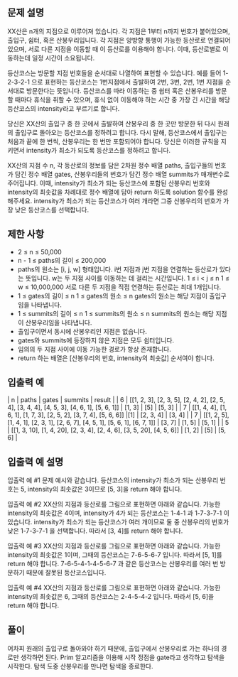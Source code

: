 
## 문제 설명

XX산은 n개의 지점으로 이루어져 있습니다. 각 지점은 1부터 n까지 번호가 붙어있으며, 출입구, 쉼터, 혹은 산봉우리입니다. 각 지점은 양방향 통행이 가능한 등산로로 연결되어 있으며, 서로 다른 지점을 이동할 때 이 등산로를 이용해야 합니다. 이때, 등산로별로 이동하는데 일정 시간이 소요됩니다.

등산코스는 방문할 지점 번호들을 순서대로 나열하여 표현할 수 있습니다.
예를 들어 1-2-3-2-1 으로 표현하는 등산코스는 1번지점에서 출발하여 2번, 3번, 2번, 1번 지점을 순서대로 방문한다는 뜻입니다.
등산코스를 따라 이동하는 중 쉼터 혹은 산봉우리를 방문할 때마다 휴식을 취할 수 있으며, 휴식 없이 이동해야 하는 시간 중 가장 긴 시간을 해당 등산코스의 intensity라고 부르기로 합니다.

당신은 XX산의 출입구 중 한 곳에서 출발하여 산봉우리 중 한 곳만 방문한 뒤 다시 원래의 출입구로 돌아오는 등산코스를 정하려고 합니다. 다시 말해, 등산코스에서 출입구는 처음과 끝에 한 번씩, 산봉우리는 한 번만 포함되어야 합니다.
당신은 이러한 규칙을 지키면서 intensity가 최소가 되도록 등산코스를 정하려고 합니다.

XX산의 지점 수 n, 각 등산로의 정보를 담은 2차원 정수 배열 paths, 출입구들의 번호가 담긴 정수 배열 gates, 산봉우리들의 번호가 담긴 정수 배열 summits가 매개변수로 주어집니다.
이때, intensity가 최소가 되는 등산코스에 포함된 산봉우리 번호와 intensity의 최솟값을 차례대로 정수 배열에 담아 return 하도록 solution 함수를 완성해주세요. intensity가 최소가 되는 등산코스가 여러 개라면 그중 산봉우리의 번호가 가장 낮은 등산코스를 선택합니다.


## 제한 사항

- 2 ≤ n ≤ 50,000
- n - 1 ≤ paths의 길이 ≤ 200,000
- paths의 원소는 [i, j, w] 형태입니다.
   i번 지점과 j번 지점을 연결하는 등산로가 있다는 뜻입니다.
   w는 두 지점 사이를 이동하는 데 걸리는 시간입니다.
   1 ≤ i < j ≤ n
   1 ≤ w ≤ 10,000,000
   서로 다른 두 지점을 직접 연결하는 등산로는 최대 1개입니다.
- 1 ≤ gates의 길이 ≤ n
   1 ≤ gates의 원소 ≤ n
   gates의 원소는 해당 지점이 출입구임을 나타냅니다.
- 1 ≤ summits의 길이 ≤ n
   1 ≤ summits의 원소 ≤ n
   summits의 원소는 해당 지점이 산봉우리임을 나타냅니다.
- 출입구이면서 동시에 산봉우리인 지점은 없습니다.
- gates와 summits에 등장하지 않은 지점은 모두 쉼터입니다.
- 임의의 두 지점 사이에 이동 가능한 경로가 항상 존재합니다.
- return 하는 배열은 [산봉우리의 번호, intensity의 최솟값] 순서여야 합니다.


## 입출력 예

   | n	| paths	| gates	| summits		| result	|
   | 6	| [[1, 2, 3], [2, 3, 5], [2, 4, 2], [2, 5, 4], [3, 4, 4], [4, 5, 3], [4, 6, 1], [5, 6, 1]]	| [1, 3]	| [5]	| [5, 3]	|
   | 7	| [[1, 4, 4], [1, 6, 1], [1, 7, 3], [2, 5, 2], [3, 7, 4], [5, 6, 6]]	|[1]	| [2, 3, 4]	| [3, 4]	|
   | 7	| [[1, 2, 5], [1, 4, 1], [2, 3, 1], [2, 6, 7], [4, 5, 1], [5, 6, 1], [6, 7, 1]]	| [3, 7]	| [1, 5]	| [5, 1]	|
   | 5	| [[1, 3, 10], [1, 4, 20], [2, 3, 4], [2, 4, 6], [3, 5, 20], [4, 5, 6]]	| [1, 2]	| [5]	| [5, 6]	|


## 입출력 예 설명

입출력 예 #1
문제 예시와 같습니다. 등산코스의 intensity가 최소가 되는 산봉우리 번호는 5, intensity의 최솟값은 3이므로 [5, 3]을 return 해야 합니다.

입출력 예 #2
XX산의 지점과 등산로를 그림으로 표현하면 아래와 같습니다.
가능한 intensity의 최솟값은 4이며, intensity가 4가 되는 등산코스는 1-4-1 과 1-7-3-7-1 이 있습니다. intensity가 최소가 되는 등산코스가 여러 개이므로 둘 중 산봉우리의 번호가 낮은 1-7-3-7-1 을 선택합니다. 따라서 [3, 4]를 return 해야 합니다.

입출력 예 #3
XX산의 지점과 등산로를 그림으로 표현하면 아래와 같습니다.
가능한 intensity의 최솟값은 1이며, 그때의 등산코스는 7-6-5-6-7 입니다. 따라서 [5, 1]를 return 해야 합니다.
7-6-5-4-1-4-5-6-7 과 같은 등산코스는 산봉우리를 여러 번 방문하기 때문에 잘못된 등산코스입니다.

입출력 예 #4
XX산의 지점과 등산로를 그림으로 표현하면 아래와 같습니다.
가능한 intensity의 최솟값은 6, 그때의 등산코스는 2-4-5-4-2 입니다. 따라서 [5, 6]을 return 해야 합니다.


## 풀이

어차피 원래의 출입구로 돌아와야 하기 때문에, 출입구에서 산봉우리로 가는 하나의 경로만 생각하면 된다.
Prim 알고리즘을 이용해 시작 정점을 gate라고 생각하고 탐색을 시작한다.
탐색 도중 산봉우리를 만나면 탐색을 종료한다.

